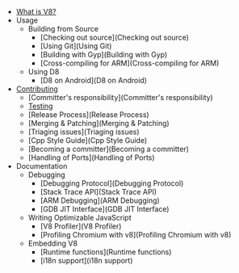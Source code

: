 * [What is V8?](Home)
* Usage
   * Building from Source
      * [Checking out source](Checking out source)
      * [Using Git](Using Git)
      * [Building with Gyp](Building with Gyp)
      * [Cross-compiling for ARM](Cross-compiling for ARM)
   * Using D8
      * [D8 on Android](D8 on Android)
* [Contributing](Contributing)
   * [Committer's responsibility](Committer's responsibility)
   * [Testing](Testing)
   * [Release Process](Release Process)
   * [Merging & Patching](Merging & Patching)
   * [Triaging issues](Triaging issues)
   * [Cpp Style Guide](Cpp Style Guide)
   * [Becoming a committer](Becoming a committer)
   * [Handling of Ports](Handling of Ports)
* Documentation
   * Debugging
      * [Debugging Protocol](Debugging Protocol)
      * [Stack Trace API](Stack Trace API)
      * [ARM Debugging](ARM Debugging)
      * [GDB JIT Interface](GDB JIT Interface)
   * Writing Optimizable JavaScript
      * [V8 Profiler](V8 Profiler)
      * [Profiling Chromium with v8](Profiling Chromium with v8)
   * Embedding V8
      * [Runtime functions](Runtime functions)
      * [i18n support](i18n support)